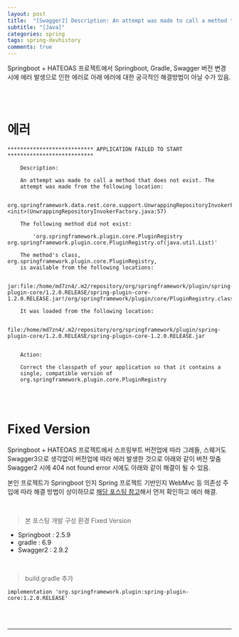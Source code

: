 ```yaml
---
layout: post
title:  "[Swagger2] Description: An attempt was made to call a method that does not exist. The attempt was made from the following location:"
subtitle: "[Java]"
categories: spring
tags: spring-devhistory
comments: true
---
```


Springboot + HATEOAS 프로젝트에서 Springboot, Gradle, Swagger 버전 변경 시에 에러 발생으로 인한 에러로 아래 에러에 대한 궁극적인 해결방법이 아닐 수가 있음.

<br><br>


# 에러

```
*************************** APPLICATION FAILED TO START ***************************

    Description:

    An attempt was made to call a method that does not exist. The
    attempt was made from the following location:

        org.springframework.data.rest.core.support.UnwrappingRepositoryInvokerFactory.<init>(UnwrappingRepositoryInvokerFactory.java:57)

    The following method did not exist:

        'org.springframework.plugin.core.PluginRegistry org.springframework.plugin.core.PluginRegistry.of(java.util.List)'

    The method's class, org.springframework.plugin.core.PluginRegistry,
    is available from the following locations:

        jar:file:/home/md7zn4/.m2/repository/org/springframework/plugin/spring-plugin-core/1.2.0.RELEASE/spring-plugin-core-1.2.0.RELEASE.jar!/org/springframework/plugin/core/PluginRegistry.class

    It was loaded from the following location:

        file:/home/md7zn4/.m2/repository/org/springframework/plugin/spring-plugin-core/1.2.0.RELEASE/spring-plugin-core-1.2.0.RELEASE.jar


    Action:

    Correct the classpath of your application so that it contains a
    single, compatible version of
    org.springframework.plugin.core.PluginRegistry
```

<br><br>


# Fixed Version

Springboot + HATEOAS 프로젝트에서 스프링부트 버전업에 따라 그레들, 스웨거도 
Swagger3으로 생각없이 버전업에 따라 에러 발생한 것으로 아래와 같이 버전 맞춤  
Swagger2 시에 404 not found error 시에도 아래와 같이 해결이 될 수 있음.

본인 프로젝트가 Springboot 인지 Spring 프로젝트 기반인지 WebMvc 등 의존성 주입에 따라 해결 방법이 상이하므로 [해당 포스팅 참고](https://www.baeldung.com/swagger-2-documentation-for-spring-rest-api)해서 먼저 확인하고 에러 해결.

<br>

> 본 포스팅 개발 구성 환경 Fixed Version

- Springboot : 2.5.9
- gradle : 6.9
- Swagger2 : 2.9.2

<br>

> build.gradle 추가

```
implementation 'org.springframework.plugin:spring-plugin-core:1.2.0.RELEASE'
```

<br><br>


---
